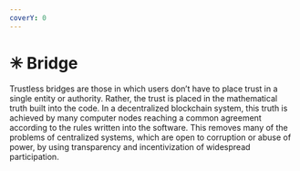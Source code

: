 ```yaml
---
coverY: 0
---
```


# ✳ Bridge

Trustless bridges are those in which users don’t have to place trust in a single entity or authority. Rather, the trust is placed in the mathematical truth built into the code. In a decentralized blockchain system, this truth is achieved by many computer nodes reaching a common agreement according to the rules written into the software. This removes many of the problems of centralized systems, which are open to corruption or abuse of power, by using transparency and incentivization of widespread participation.
